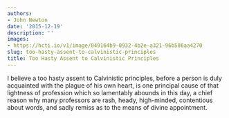 ```yaml
---
authors:
- John Newton
date: '2015-12-19'
description: ''
images:
- https://hcti.io/v1/image/049164b9-0932-4b2e-a321-96b586aa4270
slug: too-hasty-assent-to-calvinistic-principles
title: Too Hasty Assent to Calvinistic Principles
---
```


I believe a too hasty assent to Calvinistic principles, before a person is duly acquainted with the plague of his own heart, is one principal cause of that lightness of profession which so lamentably abounds in this day, a chief reason why many professors are rash, heady, high-minded, contentious about words, and sadly remiss as to the means of divine appointment.